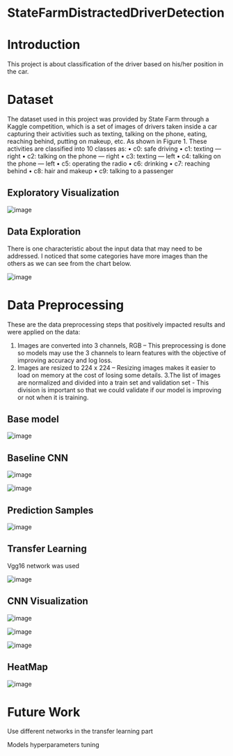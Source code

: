 # StateFarmDistractedDriverDetection


# Introduction

This project is about classification of the driver based on his/her position in the car.

# Dataset 

The dataset used in this project was provided by State Farm through a Kaggle competition, which is a set of images of
drivers taken inside a car capturing their activities such as texting, talking on the phone, eating, reaching behind, putting
on makeup, etc. As shown in Figure 1. These activities are classified into 10 classes as:
• c0: safe driving
• c1: texting — right
• c2: talking on the phone — right
• c3: texting — left
• c4: talking on the phone — left
• c5: operating the radio
• c6: drinking
• c7: reaching behind
• c8: hair and makeup
• c9: talking to a passenger

## Exploratory Visualization

![image](https://user-images.githubusercontent.com/101316217/211268395-34e6d7af-75f5-4e59-a192-9b2ef66f69dc.png)


## Data Exploration

There is one characteristic about the input data that may need to be addressed. I
noticed that some categories have more images than the others as we can see
from the chart below.

![image](https://user-images.githubusercontent.com/101316217/211268535-397f7b76-e5a9-4d7f-860b-52174ab5e910.png)

# Data Preprocessing

These are the data preprocessing steps that positively impacted results and were
applied on the data:
1. Images are converted into 3 channels, RGB – This preprocessing is done so
models may use the 3 channels to learn features with the objective of improving
accuracy and log loss.
2. Images are resized to 224 x 224 – Resizing images makes it easier to load on
memory at the cost of losing some details.
3.The list of images are normalized and divided into a train set and validation set -
This division is important so that we could validate if our model is improving or not
when it is training.

## Base model

![image](https://user-images.githubusercontent.com/101316217/211268771-5187126d-9ee0-463f-a6b3-2f318336cbaa.png)

## Baseline CNN

![image](https://user-images.githubusercontent.com/101316217/211268986-f7f0604e-461d-4038-bd3b-a876360bd3b8.png)

![image](https://user-images.githubusercontent.com/101316217/211269053-50ccc0f4-c2a5-4015-86eb-9f11513aeed7.png)

## Prediction Samples

![image](https://user-images.githubusercontent.com/101316217/211269378-4ef42c1c-9dba-4446-9668-3e5d7573f524.png)


## Transfer Learning

Vgg16 network was used 

![image](https://user-images.githubusercontent.com/101316217/211269672-c42811f6-f0ba-4250-8510-9405bb80cb92.png)


## CNN Visualization 

![image](https://user-images.githubusercontent.com/101316217/211269537-6fb7b1bd-a312-43cf-a382-99d1bb2f3c1a.png)


![image](https://user-images.githubusercontent.com/101316217/211269812-10aa7c8c-0790-4747-a2c1-22af9035687f.png)

![image](https://user-images.githubusercontent.com/101316217/211269910-92dc5972-b021-4171-9f86-9946c141f6b2.png)

## HeatMap

![image](https://user-images.githubusercontent.com/101316217/211270006-fef34cb4-dce6-4fa9-a9c5-6590e597f2b9.png)


# Future Work 

Use different networks in the transfer learning part

Models hyperparameters tuning 


